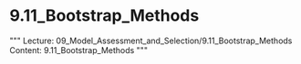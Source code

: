 # 9.11_Bootstrap_Methods
"""
Lecture: 09_Model_Assessment_and_Selection/9.11_Bootstrap_Methods
Content: 9.11_Bootstrap_Methods
"""
